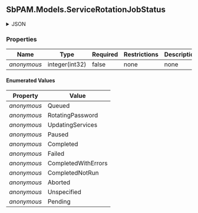 
<h2 id="tocS_SbPAM.Models.ServiceRotationJobStatus">SbPAM.Models.ServiceRotationJobStatus</h2>

<a id="schemasbpam.models.servicerotationjobstatus"></a>
<a id="schema_SbPAM.Models.ServiceRotationJobStatus"></a>
<a id="tocSsbpam.models.servicerotationjobstatus"></a>
<a id="tocssbpam.models.servicerotationjobstatus"></a>

<details><summary>JSON</summary>


```json
"Queued"

```


</details>

### Properties

|Name|Type|Required|Restrictions|Description|
|---|---|---|---|---|
|*anonymous*|integer(int32)|false|none|none|

#### Enumerated Values

|Property|Value|
|---|---|
|*anonymous*|Queued|
|*anonymous*|RotatingPassword|
|*anonymous*|UpdatingServices|
|*anonymous*|Paused|
|*anonymous*|Completed|
|*anonymous*|Failed|
|*anonymous*|CompletedWithErrors|
|*anonymous*|CompletedNotRun|
|*anonymous*|Aborted|
|*anonymous*|Unspecified|
|*anonymous*|Pending|


